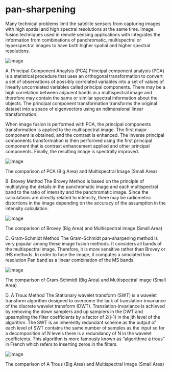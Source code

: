 # pan-sharpening

Many technical problems limit the satellite sensors from capturing images with high spatial and high spectral resolutions at the same time. Image fusion techniques used in remote sensing applications with integrates the information from combinations of panchromatic, multispectral or hyperspectral images to have both higher spatial and higher spectral resolutions.

![image](https://github.com/sevvaldurmazbilek/pan-sharpening/assets/59259659/449d0991-14a9-4dbc-b16e-06addb40fa10)


A. Principal Component Anaylsis (PCA)
Principal component analysis (PCA) is a statistical procedure that uses an orthogonal transformation to convert a set of observations of possibly correlated variables into a set of values of linearly uncorrelated variables called principal components. There may be a high correlation between adjacent bands in a multispectral image and therefore may contain the same or similar spectral information about the objects. The principal component transformation transforms the original dataset into a space of eigenvectors using an ndimensional linear transformation.

When image fusion is performed with PCA, the principal components transformation is applied to the multispectral image. The first major component is obtained, and the contrast is enhanced. The inverse principal components transformation is then performed using the first principal component that is contrast enhancement applied and other principal components. Finally, the resulting image is spectrally improved.

![image](https://github.com/sevvaldurmazbilek/pan-sharpening/assets/59259659/b0a31a6a-3244-427a-aa51-8c68b3082955)


The comparison of PCA (Big Area) and Multispectral Image (Small Area)


B. Brovey Method
The Brovey Method is based on the principle of multiplying the details in the panchromatic image and each multispectral band to the ratio of intensity and the panchromatic image. Since the calculations are directly related to intensity, there may be radiometric distortions in the image depending on the accuracy of the assumption in the intensity calculation. 

![image](https://github.com/sevvaldurmazbilek/pan-sharpening/assets/59259659/556fdb1d-f349-4da6-b6ff-16df48169e02)


The comparison of Brovey (Big Area) and Multispectral image (Small Area)


C. Gram-Schmidt Method
The Gram-Schmidt pan-sharpening method is very popular among these image fusion methods. It considers all bands of the multispectral image. Therefore, it is more sensitive rather than Brovey or IHS methods. In order to fuse the image, it computes a simulated low-resolution Pan band as a linear combination of the MS bands.

![image](https://github.com/sevvaldurmazbilek/pan-sharpening/assets/59259659/3564a71e-41a1-46f8-b1c9-7097926d91bf)


The comparison of Gram-Schmidt (Big Area) and Multispectral image (Small Area)


D. À Trous Method
The Stationary wavelet transform (SWT) is a wavelet transform algorithm designed to overcome the lack of translation-invariance of the discrete wavelet transform (DWT). Translation-invariance is achieved by removing the down samplers and up samplers in the DWT and upsampling the filter coefficients by a factor of 2(j-1) in the jth level of the algorithm. The SWT is an inherently redundant scheme as the output of each level of SWT contains the same number of samples as the input so for a decomposition of N levels there is a redundancy of N in the wavelet coefficients. This algorithm is more famously known as “algorithme à trous” in French which refers to inserting zeros in the filters.

![image](https://github.com/sevvaldurmazbilek/pan-sharpening/assets/59259659/b83c2c8b-a656-4c11-b051-73a1dca4684d)

The comparison of A Trous (Big Area) and Multispectral Image (Small Area)


